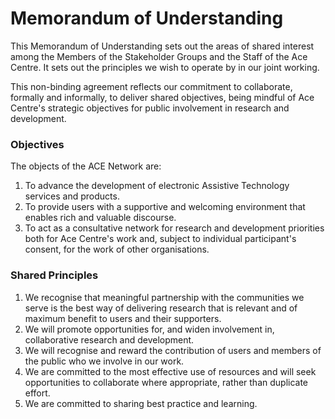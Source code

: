 # Memorandum of Understanding

This Memorandum of Understanding sets out the areas of shared interest among the Members of the Stakeholder Groups and the Staff of the Ace Centre. It sets out the principles we wish to operate by in our joint working.

This non-binding agreement reflects our commitment to collaborate, formally and informally, to deliver shared objectives, being mindful of Ace Centre's strategic objectives for public involvement in research and development.

### Objectives

The objects of the ACE Network are:

1. To advance the development of electronic Assistive Technology services and products.
2. To provide users with a supportive and welcoming environment that enables rich and valuable discourse.
3. To act as a consultative network for research and development priorities both for Ace Centre's work and, subject to individual participant's consent, for the work of other organisations.

### Shared Principles

1. We recognise that meaningful partnership with the communities we serve is the best way of delivering research that is relevant and of maximum benefit to users and their supporters.
2. We will promote opportunities for, and widen involvement in, collaborative research and development.
3. We will recognise and reward the contribution of users and members of the public who we involve in our work.
4. We are committed to the most effective use of resources and will seek opportunities to collaborate where appropriate, rather than duplicate effort.
5. We are committed to sharing best practice and learning.

